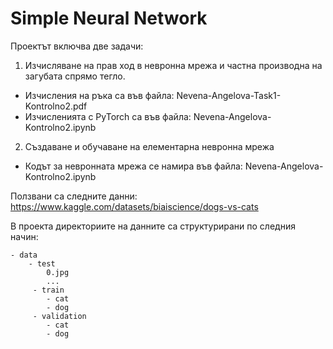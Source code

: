 # Simple Neural Network

Проектът включва две задачи:

1. Изчисляване на прав ход в невронна мрежа и частна производна на загубата спрямо тегло.

 - Изчисления на ръка са във файла: Nevena-Angelova-Task1-Kontrolno2.pdf
 - Изчисленията с PyTorch са във файла: Nevena-Angelova-Kontrolno2.ipynb

2. Създаване и обучаване на елементарна невронна мрежа

 - Кодът за невронната мрежа се намира във файла: Nevena-Angelova-Kontrolno2.ipynb

 Ползвани са следните данни: https://www.kaggle.com/datasets/biaiscience/dogs-vs-cats

 В проекта директориите на данните са структурирани по следния начин:

    - data
        - test
            0.jpg
            ...
         - train
            - cat
            - dog
         - validation
            - cat
            - dog